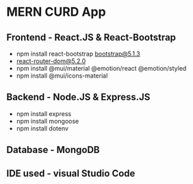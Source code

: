 # MERN CURD App

## Frontend - React.JS & React-Bootstrap

- npm install react-bootstrap bootstrap@5.1.3
- react-router-dom@5.2.0
- npm install @mui/material @emotion/react @emotion/styled
- npm install @mui/icons-material

## Backend - Node.JS & Express.JS

- npm install express 
- npm install mongoose
- npm install dotenv

## Database - MongoDB

## IDE used - visual Studio Code